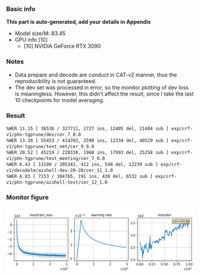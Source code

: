 ### Basic info

**This part is auto-generated, add your details in Appendix**

* Model size/M: 83.45
* GPU info \[10\]
  * \[10\] NVIDIA GeForce RTX 3090

### Notes

- Data prepare and decode are conduct in CAT-v2 manner, thus the reproducibility is not guaranteed.
- The dev set was processed in error, so the monitor plotting of dev loss is meaningless. However, this didn't affect the result, since I take the last 10 checkpoints for model averaging.

### Result

```
%WER 11.15 [ 36536 / 327711, 2727 ins, 12405 del, 21404 sub ] exp/crf-v1/phn-tgprune/dev/cer_7_0.0
%WER 13.38 [ 55453 / 414392, 2590 ins, 12334 del, 40529 sub ] exp/crf-v1/phn-tgprune/test_net/cer_9_0.0
%WER 20.52 [ 45219 / 220338, 1968 ins, 17993 del, 25258 sub ] exp/crf-v1/phn-tgprune/test_meeting/cer_7_0.0
%WER 6.43 [ 13199 / 205341, 412 ins, 548 del, 12239 sub ] exp/crf-v1/decodelm/aishell-dev-20-20/cer_11_1.0
%WER 6.83 [ 7153 / 104765, 191 ins, 430 del, 6532 sub ] exp/crf-v1/phn-tgprune/aishell-test/cer_12_1.0
```

### Monitor figure
![monitor](./monitor.png)

